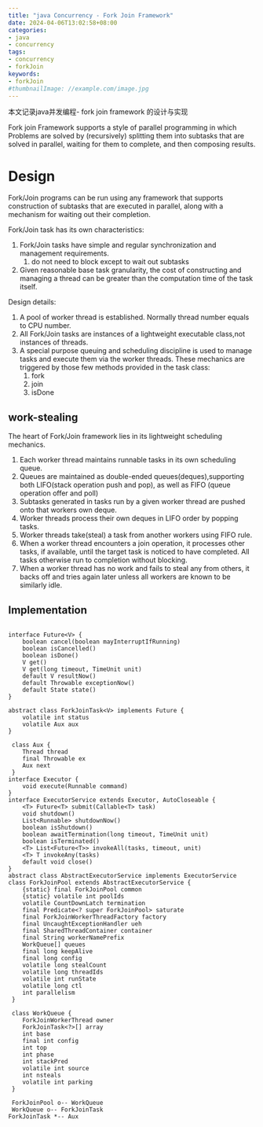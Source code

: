 ```yaml
---
title: "java Concurrency - Fork Join Framework"
date: 2024-04-06T13:02:58+08:00
categories:
- java
- concurrency
tags:
- concurrency
- forkJoin
keywords:
- forkJoin
#thumbnailImage: //example.com/image.jpg
---
```

本文记录java并发编程- fork join framework 的设计与实现
<!--more-->

Fork join Framework supports a style of parallel programming in which Problems are solved by (recursively) splitting them into subtasks that are solved in parallel, waiting for them to complete, and then composing results.

# Design


Fork/Join programs can be run using any framework that supports construction of subtasks that are executed in parallel, along with a mechanism for waiting out their completion.

Fork/Join task has its own characteristics:
1. Fork/Join tasks have simple and regular synchronization and management requirements.
   1. do not need to block except to wait out subtasks
2. Given reasonable base task granularity, the cost of constructing and managing a thread can be greater than the computation time of the task itself.

Design details:

1. A pool of worker thread is established.  Normally thread number equals to CPU number.
2. All Fork/Join tasks are instances of a lightweight executable class,not instances of threads.
3. A special purpose queuing and scheduling discipline is used to manage tasks and execute them via the worker threads. These mechanics are triggered by those few methods provided in the task class: 
   1. fork
   2. join
   3. isDone

## work-stealing
The heart of Fork/Join framework lies in its lightweight scheduling mechanics.

1. Each worker thread maintains runnable tasks in its own scheduling queue.
2. Queues are maintained as double-ended queues(deques),supporting both LIFO(stack operation push and pop), as well as FIFO (queue operation offer and poll)
3. Subtasks generated in tasks run by a given worker thread are pushed onto that workers own deque.
4. Worker threads process their own deques in LIFO order by popping tasks.
5. Worker threads take(steal) a task from another workers using FIFO rule.
6. When a worker thread encounters a join operation, it processes other tasks, if available, until the target task is noticed to have completed. All tasks otherwise run to completion without blocking.
7. When a worker thread has no work and fails to steal any from others, it backs off and tries again later unless all workers are known to be similarly idle.


## Implementation


```plantuml

interface Future<V> {
    boolean cancel(boolean mayInterruptIfRunning)
    boolean isCancelled()
    boolean isDone()
    V get() 
    V get(long timeout, TimeUnit unit)
    default V resultNow() 
    default Throwable exceptionNow()
    default State state()
}

abstract class ForkJoinTask<V> implements Future {
    volatile int status
    volatile Aux aux
}

 class Aux {
    Thread thread
    final Throwable ex
    Aux next
 }
interface Executor {
    void execute(Runnable command)
}
interface ExecutorService extends Executor, AutoCloseable {
    <T> Future<T> submit(Callable<T> task)
    void shutdown()
    List<Runnable> shutdownNow()
    boolean isShutdown()
    boolean awaitTermination(long timeout, TimeUnit unit)
    boolean isTerminated()
    <T> List<Future<T>> invokeAll(tasks, timeout, unit)
    <T> T invokeAny(tasks)
    default void close()
}
abstract class AbstractExecutorService implements ExecutorService
class ForkJoinPool extends AbstractExecutorService {
    {static} final ForkJoinPool common
    {static} volatile int poolIds
    volatile CountDownLatch termination
    final Predicate<? super ForkJoinPool> saturate
    final ForkJoinWorkerThreadFactory factory
    final UncaughtExceptionHandler ueh
    final SharedThreadContainer container
    final String workerNamePrefix
    WorkQueue[] queues                
    final long keepAlive                
    final long config        
    volatile long stealCount       
    volatile long threadIds
    volatile int runState
    volatile long ctl
    int parallelism
 }

 class WorkQueue {
    ForkJoinWorkerThread owner
    ForkJoinTask<?>[] array
    int base
    final int config
    int top 
    int phase
    int stackPred
    volatile int source
    int nsteals
    volatile int parking
 }

 ForkJoinPool o-- WorkQueue
 WorkQueue o-- ForkJoinTask
ForkJoinTask *-- Aux


```
